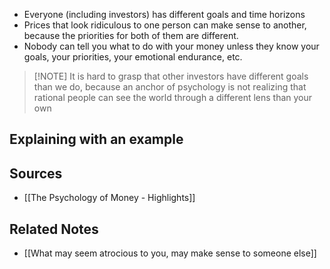 - Everyone (including investors) has different goals and time horizons
- Prices that look ridiculous to one person can make sense to another, because the priorities for both of them are different.
- Nobody can tell you what to do with your money unless they know your goals, your priorities, your emotional endurance, etc.

> [!NOTE] It is hard to grasp that other investors have different goals than we do, because an anchor of psychology is not realizing that rational people can see the world through a different lens than your own

## Explaining with an example


## Sources
- [[The Psychology of Money - Highlights]]

## Related Notes
- [[What may seem atrocious to you, may make sense to someone else]]